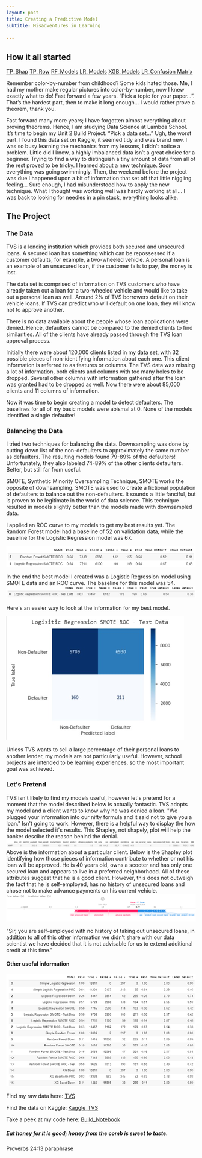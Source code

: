 ```yaml
---
layout: post
title: Creating a Predictive Model
subtitle: Misadventures in Learning

---
```

## How it all started
[TP_Shap](https://raw.githubusercontent.com/SaraWestWA/SaraWestWA.github.io/master/assets/img/Unit%202%20Shap%20TP.jpg)
[TP_Row](https://raw.githubusercontent.com/SaraWestWA/SaraWestWA.github.io/master/assets/img/Unit%202%20Shap%20True%2B.jpg)
[RF_Models](https://raw.githubusercontent.com/SaraWestWA/SaraWestWA.github.io/master/assets/img/Unit%202%20RF.png)
[LR_Models](https://raw.githubusercontent.com/SaraWestWA/SaraWestWA.github.io/master/assets/img/Unit%202%20LR.png)
[XGB_Models](https://raw.githubusercontent.com/SaraWestWA/SaraWestWA.github.io/master/assets/img/Unit%202%20XGB.png)
[LR_Confusion Matrix](https://raw.githubusercontent.com/SaraWestWA/SaraWestWA.github.io/master/assets/img/Unit%202%20LR%20SMOTE%20Confusion%20Matrix.png)

Remember color-by-number from childhood? Some kids hated those. Me, I had my mother make regular pictures into color-by-number, now I knew exactly what to do! Fast forward a few years. “Pick a topic for your paper…”. That’s the hardest part, then to make it long enough... I would rather prove a theorem, thank you.

Fast forward many more years; I have forgotten almost everything about proving theorems. Hence, I am studying Data Science at Lambda School. It’s time to begin my Unit 2 Build Project. “Pick a data set…” Ugh, the worst part. I found this data set on Kaggle, it seemed tidy and was brand new. I was so busy learning the mechanics from my lessons, I didn’t notice a problem. Little did I know, a highly imbalanced data isn’t a great choice for a beginner. Trying to find a way to distinguish a tiny amount of data from all of the rest proved to be tricky. I learned about a new technique. Soon everything was going swimmingly. Then, the weekend before the project was due I happened upon a bit of information that set off that little niggling feeling… Sure enough, I had misunderstood how to apply the new technique. What I thought was working well was hardly working at all… I was back to looking for needles in a pin stack, everything looks alike.

## The Project
### The Data

TVS is a lending institution which provides both secured and unsecured loans. A secured loan has something which can be repossessed if a customer defaults, for example, a two-wheeled vehicle. A personal loan is an example of an unsecured loan, if the customer fails to pay, the money is lost.

The data set is comprised of information on TVS customers who have already taken out a loan for a two-wheeled vehicle and would like to take out a personal loan as well. Around 2% of TVS borrowers default on their vehicle loans. If TVS can predict who will default on one loan, they will know not to approve another.

There is no data available about the people whose loan applications were denied. Hence, defaulters cannot be compared to the denied clients to find similarities. All of the clients have already passed through the TVS loan approval process.

Initially there were about 120,000 clients listed in my data set, with 32 possible pieces of non-identifying information about each one. This client information is referred to as features or columns. The TVS data was missing a lot of information, both clients and columns with too many holes to be dropped. Several other columns with information gathered after the loan was granted had to be dropped as well. Now there were about 85,000 clients and 11 columns of information.

Now it was time to begin creating a model to detect defaulters. The baselines for all of my basic models were abismal at 0. None of the models identified a single defaulter!

### Balancing the Data
I tried two techniques for balancing the data. Downsampling was done by cutting down list of the non-defaulters to approximately the same number as defaulters. The resulting models found 79-89% of the defaulters! Unfortunately, they also labeled 74-89% of the other clients defaulters. Better, but still far from useful.

SMOTE, Synthetic Minority Oversampling Technique, SMOTE works the opposite of downsampling. SMOTE was used to create a fictional population of defaulters to balance out the non-defaulters. It sounds a little fanciful, but is proven to be legitimate in the world of data science. This technique resulted in models slightly better than the models made with downsampled data.

I applied an ROC curve to my models to get my best results yet. The Random Forest model had a baseline of 52 on validation data, while the baseline for the Logistic Regression model was 67.

![Val_Model](https://raw.githubusercontent.com/SaraWestWA/SaraWestWA.github.io/master/assets/img/Unit%202%20Best%20Validation%20Models.jpg)



In the end the best model I created was a Logistic Regression model using SMOTE data and an ROC curve. The baseline for this model was 54.
![Best_Model](https://raw.githubusercontent.com/SaraWestWA/SaraWestWA.github.io/master/assets/img/Unit%202%20Best%20Model.jpg)

Here's an easier way to look at the information for my best model.

![Best_CM](https://raw.githubusercontent.com/SaraWestWA/SaraWestWA.github.io/master/assets/img/Best%20Model%20Confusion%20Matrix.jpg)

Unless TVS wants to sell a large percentage of their personal loans to another lender, my models are not particularly useful. However, school projects are intended to be learning experiences, so the most important goal was achieved.

### Let's Pretend
TVS isn't likely to find my models useful, however let's pretend for a moment that the model described below is actually fantastic. TVS adopts my model and a client wants to know why he was denied a loan. "We plugged your information into our nifty formula and it said not to give you a loan." Isn't going to work. However, there is a helpful way to display the how the model selected it's results. This Shapley, not shapely, plot will help the banker descibe the reason behind the denial.
![Borrower](https://raw.githubusercontent.com/SaraWestWA/SaraWestWA.github.io/master/assets/img/Unit%202%20Shapley%20Row.png)
Above is the information about a particular client. Below is the Shapley plot identifying how those pieces of information contribute to whether or not his loan will be approved. He is 40 years old, owns a scooter and has only one secured loan and appears to live in a preferred neighborhood. All of these attributes suggest that he is a good client. However, this does not outweigh the fact that he is self-employed, has no history of unsecured loans and chose not to make advance payments on his current vehicle.
![Shapley_TP](https://raw.githubusercontent.com/SaraWestWA/SaraWestWA.github.io/master/assets/img/Unit%202%20Shapley%20TP.png)

"Sir, you are self-employed with no history of taking out unsecured loans, in addition to all of this other information we didn't share with our data scientist we have decided that it is not advisable for us to extend additional credit at this time."



#### Other useful information

![All_Models](https://raw.githubusercontent.com/SaraWestWA/SaraWestWA.github.io/master/assets/img/Unit%202%20All%20Models.jpg)

Find my raw data here: [TVS](https://raw.githubusercontent.com/SaraWestWA/DS-Unit-2-Applied-Modeling/master/TVS.csv)

Find the data on Kaggle: [Kaggle_TVS](https://www.kaggle.com/sjleshrac/tvs-loan-default)

Take a peek at my code here: [Build_Notebook](https://raw.githubusercontent.com/SaraWestWA/DS-Unit-2-Linear-Models/master/module4-model-interpretation/SW_DSTP7_Unit_2_Build.ipynb)

##### Eat honey for it is good; honey from the comb is sweet to taste.
Proverbs 24:13 paraphrase







